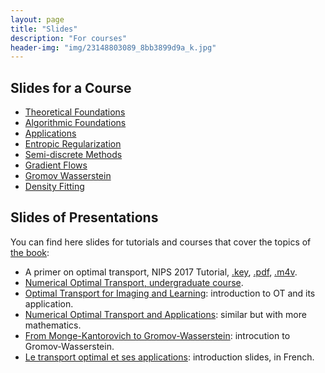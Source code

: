```yaml
---
layout: page
title: "Slides"
description: "For courses"
header-img: "img/23148803089_8bb3899d9a_k.jpg"
---
```


Slides for a Course
-------------------

- [Theoretical Foundations](../slides-peyre/TheoreticalFoundations.pdf)
- [Algorithmic Foundations](../slides-peyre/AlgorithmicFoundations.pdf)
- [Applications](../slides-peyre/Applications.pdf)
- [Entropic Regularization](../slides-peyre/EntropicRegularization.pdf)
- [Semi-discrete Methods](../slides-peyre/SemiDiscrete.pdf)
- [Gradient Flows](../slides-peyre/GradFlow-Unbalanced.pdf)
- [Gromov Wasserstein](../slides-peyre/GromovWasserstein.pdf)
- [Density Fitting](../slides-peyre/DensityFitting.pdf)

Slides of Presentations
-------------------

You can find here slides for tutorials and courses that cover the topics of [the book](../book/):

- A primer on optimal transport, NIPS 2017 Tutorial,
[.key](https://www.dropbox.com/s/nvqh0vqf2cqxtrf/aprimeronOT.key?dl=0),
[.pdf](https://www.dropbox.com/s/55tb2cf3zipl6xu/aprimeronOT.pdf?dl=0),
[.m4v](https://www.dropbox.com/s/ct3500ko00i5sz3/aprimeronOT.m4v?dl=0).
- [Numerical Optimal Transport, undergraduate course](https://speakerdeck.com/gpeyre/numerical-optimal-transport-1).
- [Optimal Transport for Imaging and Learning](https://speakerdeck.com/gpeyre/optimal-transport-for-imaging-and-learning): introduction to OT and its application.
- [Numerical Optimal Transport and Applications](https://speakerdeck.com/gpeyre/numerical-optimal-transport-and-applications): similar but with more mathematics.
- [From Monge-Kantorovich to Gromov-Wasserstein](https://speakerdeck.com/gpeyre/from-monge-kantorovich-to-gromov-wasserstein-optimal-transport-and-barycenters-between-several-metric-spaces): introcution to Gromov-Wasserstein.
- [Le transport optimal et ses applications](https://speakerdeck.com/gpeyre/le-transport-optimal-et-ses-applications): introduction slides, in French.
